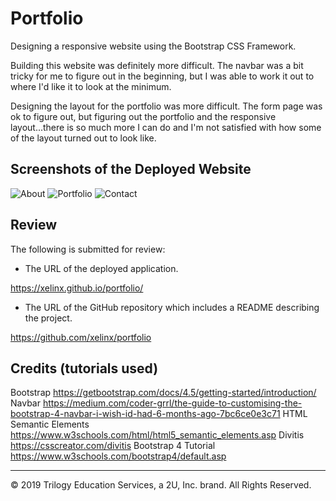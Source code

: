 # Portfolio

Designing a responsive website using the Bootstrap CSS Framework. 

Building this website was definitely more difficult. The navbar was a bit tricky for me to figure out in the beginning, but I was able to work it out to where I'd like it to look at the minimum.

Designing the layout for the portfolio was more difficult. The form page was ok to figure out, but  figuring out the portfolio and the responsive layout...there is so much more I can do and I'm not satisfied with how some of the layout turned out to look like. 

## Screenshots of the Deployed Website
![About](https://user-images.githubusercontent.com/66236313/85268051-dbf34200-b42a-11ea-8adc-1807e8b1918c.png)
![Portfolio](https://user-images.githubusercontent.com/66236313/85268056-de559c00-b42a-11ea-8977-c82619869346.png)
![Contact](https://user-images.githubusercontent.com/66236313/85268057-deee3280-b42a-11ea-88c7-c09325410346.png)

## Review

The following is submitted for review:

* The URL of the deployed application.

https://xelinx.github.io/portfolio/

* The URL of the GitHub repository which includes a README describing the project.

https://github.com/xelinx/portfolio

## Credits (tutorials used)
Bootstrap https://getbootstrap.com/docs/4.5/getting-started/introduction/
Navbar https://medium.com/coder-grrl/the-guide-to-customising-the-bootstrap-4-navbar-i-wish-id-had-6-months-ago-7bc6ce0e3c71
HTML Semantic Elements https://www.w3schools.com/html/html5_semantic_elements.asp
Divitis https://csscreator.com/divitis
Bootstrap 4 Tutorial https://www.w3schools.com/bootstrap4/default.asp

- - -
© 2019 Trilogy Education Services, a 2U, Inc. brand. All Rights Reserved.
